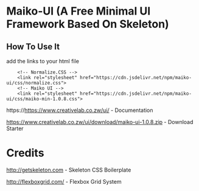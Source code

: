 # Maiko-UI (A Free Minimal UI Framework Based On Skeleton)

## How To Use It

add the links to your html file

``` 
    <!-- Normalize.CSS -->
    <link rel="stylesheet" href="https://cdn.jsdelivr.net/npm/maiko-ui/css/normalize.css">
    <!-- Maiko UI -->
    <link rel="stylesheet" href="https://cdn.jsdelivr.net/npm/maiko-ui/css/maiko-min-1.0.8.css">

```

https://https://www.creativelab.co.zw/ui/ - Documentation

https://www.creativelab.co.zw/ui/download/maiko-ui-1.0.8.zip - Download Starter

# Credits

http://getskeleton.com - Skeleton CSS Boilerplate

http://flexboxgrid.com/ - Flexbox Grid System
